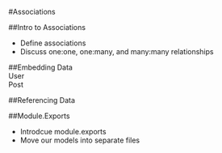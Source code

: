 #Associations  

##Intro to Associations  
* Define associations  
* Discuss one:one, one:many, and many:many relationships

##Embedding Data  
User  
Post  

##Referencing Data  

##Module.Exports  
* Introdcue module.exports
* Move our models into separate files



